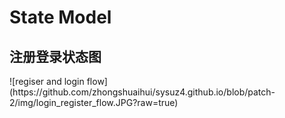 
<h1>State Model</h1>

<h2>注册登录状态图</h2>
![regiser and login flow](https://github.com/zhongshuaihui/sysuz4.github.io/blob/patch-2/img/login_register_flow.JPG?raw=true)
